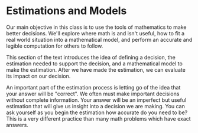 # Estimations and Models

Our main objective in this class is to use the tools of mathematics to make better decisions.
We'll explore where math is and isn't useful, how to fit a real world situation into a mathematical model, and perform an accurate and legible computation for others to follow.

This section of the text introduces the idea of defining a decision, the estimation needed to support the decision, and a mathematical model to make the estimation.
After we have made the estimation, we can evaluate its impact on our decision.

An important part of the estimation process is letting go of the idea that your answer will be "correct".
We often must make important decisions without complete information.
Your answer will be an imperfect but useful estimation that will give us insight into a decision we are making.
You can ask yourself as you begin the estimation how accurate do you need to be?
This is a very different practice than many math problems which have exact answers.
